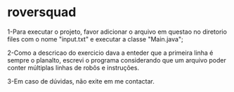 # roversquad

1-Para executar o projeto, favor adicionar o arquivo em questao no diretorio files com o nome "input.txt" e executar a classe "Main.java";

2-Como a descricao do exercicio dava a enteder que a primeira linha é sempre o planalto, escrevi o programa considerando que um arquivo poder conter múltiplas linhas de robôs e instruções.

3-Em caso de dúvidas, não exite em me contactar. 